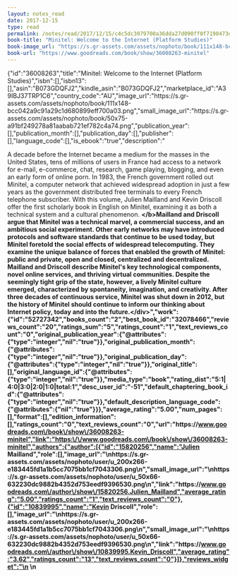 ```yaml
---
layout: notes_read
date: 2017-12-15
type: read
permalink: /notes/read/2017/12/15/c4c5dc3079700a36dda27d090ff0f7190473d64d.html
book-title: "Minitel: Welcome to the Internet (Platform Studies)"
book-image_url: "https://s.gr-assets.com/assets/nophoto/book/111x148-bcc042a9c91a29c1d680899eff700a03.png"
book-url: "https://www.goodreads.com/book/show/36008263-minitel"
---
```


{"id":"36008263","title":"Minitel: Welcome to the Internet (Platform Studies)","isbn":[],"isbn13":[],"asin":"B073GDQFJ2","kindle_asin":"B073GDQFJ2","marketplace_id":"A39IBJ37TRP1C6","country_code":"AU","image_url":"https:\/\/s.gr-assets.com\/assets\/nophoto\/book\/111x148-bcc042a9c91a29c1d680899eff700a03.png","small_image_url":"https:\/\/s.gr-assets.com\/assets\/nophoto\/book\/50x75-a91bf249278a81aabab721ef782c4a74.png","publication_year":[],"publication_month":[],"publication_day":[],"publisher":[],"language_code":[],"is_ebook":"true","description":"<div>A decade before the Internet became a medium for the masses in the United States, tens of millions of users in France had access to a network for e-mail, e-commerce, chat, research, game playing, blogging, and even an early form of online porn. In 1983, the French government rolled out Minitel, a computer network that achieved widespread adoption in just a few years as the government distributed free terminals to every French telephone subscriber. With this volume, Julien Mailland and Kevin Driscoll offer the first scholarly book in English on Minitel, examining it as both a technical system and a cultural phenomenon. <b><\/b>Mailland and Driscoll argue that Minitel was a technical marvel, a commercial success, and an ambitious social experiment. Other early networks may have introduced protocols and software standards that continue to be used today, but Minitel foretold the social effects of widespread telecomputing. They examine the unique balance of forces that enabled the growth of Minitel: public and private, open and closed, centralized and decentralized. Mailland and Driscoll describe Minitel's key technological components, novel online services, and thriving virtual communities. Despite the seemingly tight grip of the state, however, a lively Minitel culture emerged, characterized by spontaneity, imagination, and creativity. After three decades of continuous service, Minitel was shut down in 2012, but the history of Minitel should continue to inform our thinking about Internet policy, today and into the future.<\/div>","work":{"id":"52727342","books_count":"2","best_book_id":"32078466","reviews_count":"20","ratings_sum":"5","ratings_count":"1","text_reviews_count":"0","original_publication_year":{"@attributes":{"type":"integer","nil":"true"}},"original_publication_month":{"@attributes":{"type":"integer","nil":"true"}},"original_publication_day":{"@attributes":{"type":"integer","nil":"true"}},"original_title":[],"original_language_id":{"@attributes":{"type":"integer","nil":"true"}},"media_type":"book","rating_dist":"5:1|4:0|3:0|2:0|1:0|total:1","desc_user_id":"-51","default_chaptering_book_id":{"@attributes":{"type":"integer","nil":"true"}},"default_description_language_code":{"@attributes":{"nil":"true"}}},"average_rating":"5.00","num_pages":[],"format":[],"edition_information":[],"ratings_count":"0","text_reviews_count":"0","url":"https:\/\/www.goodreads.com\/book\/show\/36008263-minitel","link":"https:\/\/www.goodreads.com\/book\/show\/36008263-minitel","authors":{"author":[{"id":"15820256","name":"Julien Mailland","role":[],"image_url":"\nhttps:\/\/s.gr-assets.com\/assets\/nophoto\/user\/u_200x266-e183445fd1a1b5cc7075bb1cf7043306.png\n","small_image_url":"\nhttps:\/\/s.gr-assets.com\/assets\/nophoto\/user\/u_50x66-632230dc9882b4352d753eedf9396530.png\n","link":"https:\/\/www.goodreads.com\/author\/show\/15820256.Julien_Mailland","average_rating":"5.00","ratings_count":"1","text_reviews_count":"0"},{"id":"10839995","name":"Kevin Driscoll","role":[],"image_url":"\nhttps:\/\/s.gr-assets.com\/assets\/nophoto\/user\/u_200x266-e183445fd1a1b5cc7075bb1cf7043306.png\n","small_image_url":"\nhttps:\/\/s.gr-assets.com\/assets\/nophoto\/user\/u_50x66-632230dc9882b4352d753eedf9396530.png\n","link":"https:\/\/www.goodreads.com\/author\/show\/10839995.Kevin_Driscoll","average_rating":"3.62","ratings_count":"13","text_reviews_count":"0"}]},"reviews_widget":"\n      \n        <style>\n  #goodreads-widget {\n    font-family: georgia, serif;\n    padding: 18px 0;\n    width:565px;\n  }\n  #goodreads-widget h1 {\n    font-weight:normal;\n    font-size: 16px;\n    border-bottom: 1px solid #BBB596;\n    margin-bottom: 0;\n  }\n  #goodreads-widget a {\n    text-decoration: none;\n    color:#660;\n  }\n  iframe{\n    background-color: #fff;\n  }\n  #goodreads-widget a:hover { text-decoration: underline; }\n  #goodreads-widget a:active {\n    color:#660;\n  }\n  #gr_footer {\n    width: 100%;\n    border-top: 1px solid #BBB596;\n    text-align: right;\n  }\n  #goodreads-widget .gr_branding{\n    color: #382110;\n    font-size: 11px;\n    text-decoration: none;\n    font-family: \"Helvetica Neue\", Helvetica, Arial, sans-serif;\n  }\n<\/style>\n<div id=\"goodreads-widget\">\n  <div id=\"gr_header\"><h1><a rel=\"nofollow\" href=\"https:\/\/www.goodreads.com\/book\/show\/36008263-minitel\">Minitel Reviews<\/a><\/h1><\/div>\n  <iframe id=\"the_iframe\" src=\"https:\/\/www.goodreads.com\/api\/reviews_widget_iframe?did=DEVELOPER_ID&amp;format=html&amp;isbn=B073GDQFJ2&amp;links=660&amp;min_rating=&amp;review_back=fff&amp;stars=000&amp;text=000\" width=\"565\" height=\"400\" frameborder=\"0\"><\/iframe>\n  <div id=\"gr_footer\">\n    <a class=\"gr_branding\" target=\"_blank\" rel=\"nofollow\" href=\"https:\/\/www.goodreads.com\/book\/show\/36008263-minitel?utm_medium=api&amp;utm_source=reviews_widget\">Reviews from Goodreads.com<\/a>\n  <\/div>\n<\/div>\n\n      \n    ","popular_shelves":{"shelf":[{"@attributes":{"name":"to-read","count":"15"}},{"@attributes":{"name":"history","count":"2"}},{"@attributes":{"name":"currently-reading","count":"1"}},{"@attributes":{"name":"computer-history","count":"1"}},{"@attributes":{"name":"might-read","count":"1"}},{"@attributes":{"name":"french-business","count":"1"}},{"@attributes":{"name":"history-of-science-and-technology","count":"1"}},{"@attributes":{"name":"computers","count":"1"}},{"@attributes":{"name":"computing-history","count":"1"}},{"@attributes":{"name":"technology","count":"1"}},{"@attributes":{"name":"france","count":"1"}},{"@attributes":{"name":"french","count":"1"}}]},"book_links":{"book_link":{"id":"8","name":"Libraries","link":"https:\/\/www.goodreads.com\/book_link\/follow\/8"}},"buy_links":{"buy_link":[{"id":"1","name":"Amazon","link":"https:\/\/www.goodreads.com\/book_link\/follow\/1"},{"id":"10","name":"Audible","link":"https:\/\/www.goodreads.com\/book_link\/follow\/10"},{"id":"3","name":"Barnes & Noble","link":"https:\/\/www.goodreads.com\/book_link\/follow\/3"},{"id":"1027","name":"Kobo","link":"https:\/\/www.goodreads.com\/book_link\/follow\/1027"},{"id":"2102","name":"Apple iBooks","link":"https:\/\/www.goodreads.com\/book_link\/follow\/2102"},{"id":"8036","name":"Google Play","link":"https:\/\/www.goodreads.com\/book_link\/follow\/8036"},{"id":"4","name":"Abebooks","link":"https:\/\/www.goodreads.com\/book_link\/follow\/4"},{"id":"882","name":"Book Depository","link":"https:\/\/www.goodreads.com\/book_link\/follow\/882"},{"id":"9","name":"Indigo","link":"https:\/\/www.goodreads.com\/book_link\/follow\/9"},{"id":"5","name":"Alibris","link":"https:\/\/www.goodreads.com\/book_link\/follow\/5"},{"id":"107","name":"Better World Books","link":"https:\/\/www.goodreads.com\/book_link\/follow\/107"},{"id":"7","name":"IndieBound","link":"https:\/\/www.goodreads.com\/book_link\/follow\/7"}]},"series_works":["\n    \n  "]}
